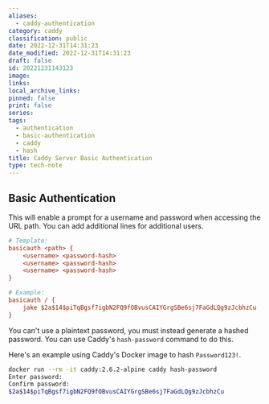 ```yaml
---
aliases:
  - caddy-authentication
category: caddy
classification: public
date: 2022-12-31T14:31:23
date_modified: 2022-12-31T14:31:23
draft: false
id: 20221231143123
image: 
links: 
local_archive_links: 
pinned: false
print: false
series: 
tags:
  - authentication
  - basic-authentication
  - caddy
  - hash
title: Caddy Server Basic Authentication
type: tech-note
---
```


## Basic Authentication

This will enable a prompt for a username and password when accessing the URL path. You can add additional lines for additional users.

```ini
# Template:
basicauth <path> {
    <username> <password-hash>
    <username> <password-hash>
    <username> <password-hash>
}

# Example:
basicauth / {
    jake $2a$14$piTqBgsf7igbN2FQ9fOBvusCAIYGrgSBe6sj7FaGdLQg9zJcbhzCu
}
```

You can't use a plaintext password, you must instead generate a hashed password. You can use Caddy's `hash-password` command to do this. 

Here's an example using Caddy's Docker image to hash `Password123!`.

```sh
docker run --rm -it caddy:2.6.2-alpine caddy hash-password
Enter password:
Confirm password:
$2a$14$piTqBgsf7igbN2FQ9fOBvusCAIYGrgSBe6sj7FaGdLQg9zJcbhzCu
```